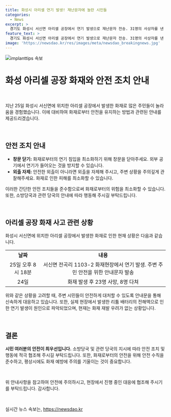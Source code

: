 ```yaml
---
title: 화성시 아리셀 연기 발생! 재난문자에 놀란 시민들
categories:
  - News
excerpt: >
  경기도 화성시 서신면 아리셀 공장에서 연기 발생으로 재난문자 전송. 31명의 사상자를 낸 화재로 주민들 놀라, 안전 유의 요청. 24일 화재 발생 후 재발화 우려에도 소방당국은 안전 확인. 공장은 리튬 배터리의 전해액으로 연기 발생. 최악의 화학 공장 사고로 기록될 전망.
feature_text: >
  경기도 화성시 서신면 아리셀 공장에서 연기 발생으로 재난문자 전송. 31명의 사상자를 낸 화재로 주민들 놀라, 안전 유의 요청. 24일 화재 발생 후 재발화 우려에도 소방당국은 안전 확인. 공장은 리튬 배터리의 전해액으로 연기 발생. 최악의 화학 공장 사고로 기록될 전망.
image: 'https://newsdao.kr/res/images/meta/newsdao_breakingnews.jpg'
---
```


<p><img src="https://newsdao.kr/res/images/meta/newsdao_breakingnews.jpg" alt="implanttips 속보" /></p>

<h1 data-ke-size="size26">화성 아리셀 공장 화재와 안전 조치 안내</h1>

<p data-ke-size="size16">&nbsp;</p>

<p>지난 25일 화성시 서신면에 위치한 아리셀 공장에서 발생한 화재로 많은 주민들이 놀라움을 경험했습니다. 이에 대비하여 화재로부터 안전을 유지하는 방법과 관련된 안내를 제공드리겠습니다.</p>

<p data-ke-size="size16">&nbsp;</p>

<h2 data-ke-size="size26">안전 조치 안내</h2>

<ul>
  <li><b>창문 닫기:</b> 화재로부터의 연기 침입을 최소화하기 위해 창문을 닫아주세요. 외부 공기에서 연기가 들어오는 것을 방지할 수 있습니다.</li>
  <li><b>외출 자제:</b> 안전한 외출이 아니라면 외출을 자제해 주시고, 주변 상황을 주의깊게 관찰해주세요. 화재로 인한 피해를 최소화할 수 있습니다.</li>
</ul>

<p>이러한 간단한 안전 조치들을 준수함으로써 화재로부터의 위험을 최소화할 수 있습니다. 또한, 소방당국과 관련 당국의 안내에 따라 행동해 주시길 부탁드립니다.</p>

<p data-ke-size="size16">&nbsp;</p>

<h2 data-ke-size="size26">아리셀 공장 화재 사고 관련 상황</h2>

<p>화성시 서신면에 위치한 아리셀 공장에서 발생한 화재로 인한 현재 상황은 다음과 같습니다.</p>

<table>
  <tbody>
    <tr>
      <td style="text-align: center; height: 17px;"><b>날짜</b></td>
      <td style="text-align: center; height: 17px;"><b>내용</b></td>
    </tr>
    <tr>
      <td style="text-align: center; height: 17px;">25일 오후 8시 18분</td>
      <td style="text-align: center; height: 17px;">서신면 전곡리 1103-2 화재현장에서 연기 발생. 주변 주민 안전을 위한 안내문자 발송</td>
    </tr>
    <tr>
      <td style="text-align: center; height: 17px;">24일</td>
      <td style="text-align: center; height: 17px;">화재 발생 후 23명 사망, 8명 다쳐</td>
    </tr>
  </tbody>
</table>

<p>위와 같은 상황을 고려할 때, 주변 시민들이 안전하게 대처할 수 있도록 안내문을 통해 신속하게 대응하고 있습니다. 또한, 실제 현장에서 발생한 리튬 배터리의 전해액으로 인한 연기 발생이 원인으로 파악되었으며, 현재는 화재 재발 우려가 없는 상황입니다.</p>

<p data-ke-size="size16">&nbsp;</p>

<h2 data-ke-size="size26">결론</h2>

<p><b>시민 여러분의 안전이 최우선입니다.</b> 소방당국 및 관련 당국의 지시에 따라 안전 조치 및 행동에 적극 협조해 주시길 부탁드립니다. 또한, 화재로부터의 안전을 위해 안전 수칙을 준수하고, 평상시에도 화재 예방에 주의를 기울이는 것이 중요합니다.</p>

<p data-ke-size="size16">&nbsp;</p>

<p>위 안내사항을 참고하여 안전에 주의하시고, 현장에서 진행 중인 대응에 협조해 주시기를 부탁드립니다. 감사합니다.</p>

<p data-ke-size="size16">&nbsp;</p>
실시간 뉴스 속보는, <a href="https://newsdao.kr" rel="dofollow">https://newsdao.kr</a>


